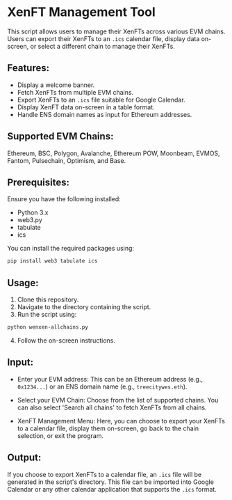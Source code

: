 
# XenFT Management Tool

This script allows users to manage their XenFTs across various EVM chains. Users can export their XenFTs to an `.ics` calendar file, display data on-screen, or select a different chain to manage their XenFTs.

## Features:

- Display a welcome banner.
- Fetch XenFTs from multiple EVM chains.
- Export XenFTs to an `.ics` file suitable for Google Calendar.
- Display XenFT data on-screen in a table format.
- Handle ENS domain names as input for Ethereum addresses.

## Supported EVM Chains:

Ethereum, BSC, Polygon, Avalanche, Ethereum POW, Moonbeam, EVMOS, Fantom, Pulsechain, Optimism, and Base.

## Prerequisites:

Ensure you have the following installed:

- Python 3.x
- web3.py
- tabulate
- ics

You can install the required packages using:

```bash
pip install web3 tabulate ics
```

## Usage:

1. Clone this repository.
2. Navigate to the directory containing the script.
3. Run the script using:

```bash
python wenxen-allchains.py
```

4. Follow the on-screen instructions.

## Input:

- Enter your EVM address: This can be an Ethereum address (e.g., `0x1234...`) or an ENS domain name (e.g., `treecitywes.eth`).
  
- Select your EVM Chain: Choose from the list of supported chains. You can also select 'Search all chains' to fetch XenFTs from all chains.

- XenFT Management Menu: Here, you can choose to export your XenFTs to a calendar file, display them on-screen, go back to the chain selection, or exit the program.

## Output:

If you choose to export XenFTs to a calendar file, an `.ics` file will be generated in the script's directory. This file can be imported into Google Calendar or any other calendar application that supports the `.ics` format.
